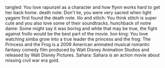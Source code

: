 tangled: You love rapunzel as a character and how flynn works hard to get her back home. 
death note: Don't lie, you were very sacred when light yagami first found the death note.
lilo and stitch: You think stitch is super cute and you also love some of their soundtracks.
hunchback of notre dame:  Some might say it was boring and while that may be true, the fight against frollo would be the best part of the movie.
lion king: You love watching simba grow into a true leader 
the princess and the frog:  The Princess and the Frog is a 2009 American animated musical romantic fantasy comedy film produced by Walt Disney Animation Studios and released by Walt Disney Pictures.
Sahara: Sahara is an action movie about missing civil war era gold.